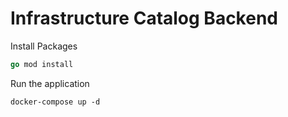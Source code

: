 # Infrastructure Catalog Backend

Install Packages

```Go
go mod install
```

Run the application

```shell
docker-compose up -d
```
